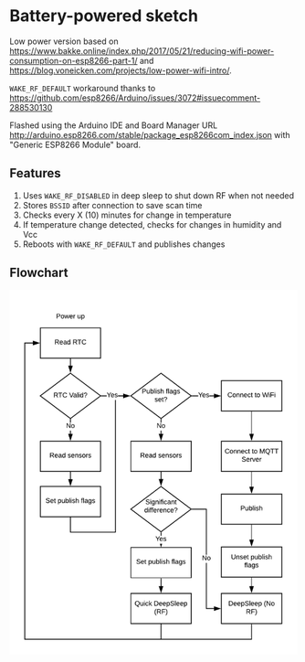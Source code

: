 # Battery-powered sketch

Low power version based on https://www.bakke.online/index.php/2017/05/21/reducing-wifi-power-consumption-on-esp8266-part-1/ and https://blog.voneicken.com/projects/low-power-wifi-intro/.

`WAKE_RF_DEFAULT` workaround thanks to https://github.com/esp8266/Arduino/issues/3072#issuecomment-288530130

Flashed using the Arduino IDE and Board Manager URL http://arduino.esp8266.com/stable/package_esp8266com_index.json with "Generic ESP8266 Module" board.

## Features

1. Uses `WAKE_RF_DISABLED` in deep sleep to shut down RF when not needed
2. Stores `BSSID` after connection to save scan time
3. Checks every X (10) minutes for change in temperature
4. If temperature change detected, checks for changes in humidity and Vcc
5. Reboots with `WAKE_RF_DEFAULT` and publishes changes

## Flowchart

![Flowchart](esp8226-battery-flowchart.png)